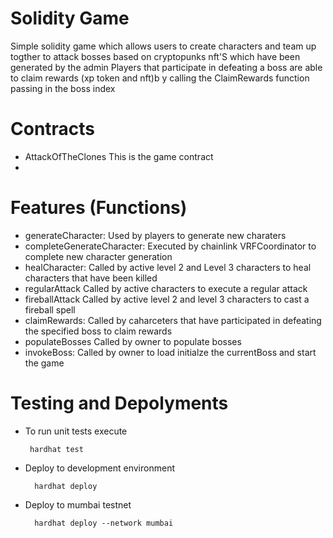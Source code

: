 # Solidity Game

Simple solidity game which allows users to create characters and team up togther to attack bosses based on cryptopunks nft'S
which have been generated by the admin
Players that participate in defeating a boss are able to claim rewards (xp token and nft)b y calling the ClaimRewards function passing in the boss index

# Contracts 
- AttackOfTheClones This is the game contract
- 

# Features (Functions)

- generateCharacter: 
  Used by players to generate new charaters
- completeGenerateCharacter: 
  Executed by chainlink VRFCoordinator to complete new character generation
- healCharacter: 
  Called by active level 2 and Level 3 characters to heal characters that have been killed
- regularAttack
  Called by active characters to execute a regular attack
- fireballAttack
   Called by active level 2 and level 3 characters to cast a fireball spell
- claimRewards:
   Called by caharceters that have participated in defeating the specified boss to claim rewards
- populateBosses
   Called by owner to populate bosses
- invokeBoss:
   Called by owner to load initialze the currentBoss and start the game

# Testing and Depolyments 
 - To run unit tests execute 
   ```
    hardhat test 
   ```
- Deploy to development environment
   ``` 
     hardhat deploy
   ```
- Deploy to mumbai testnet 
   ``` 
     hardhat deploy --network mumbai
   ```
     
